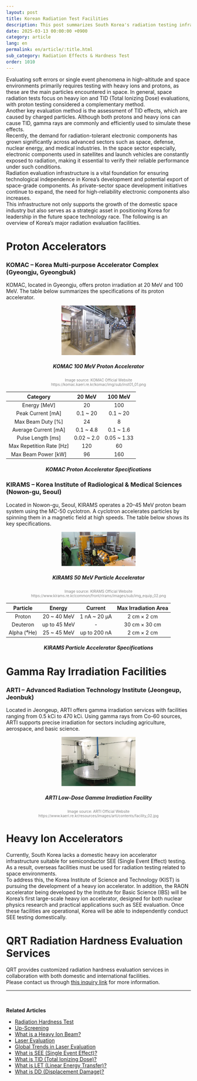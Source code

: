 ```yaml
---
layout: post
title: Korean Radiation Test Facilities
description: This post summarizes South Korea's radiation testing infrastructure, including proton and gamma facilities such as KOMAC, KIRAMS, and ARTI. It also covers the current lack of heavy ion accelerators and future plans like RAON and KIST initiatives.
date: 2025-03-13 00:00:00 +0900
category: article
lang: en
permalink: en/article/:title.html
sub_category: Radiation Effects & Hardness Test
order: 1010
---
```


Evaluating soft errors or single event phenomena in high-altitude and space environments primarily requires testing with heavy ions and protons, as these are the main particles encountered in space. In general, space radiation tests focus on heavy ion and TID (Total Ionizing Dose) evaluations, with proton testing considered a complementary method.
<br>
Another key evaluation method is the assessment of TID effects, which are caused by charged particles. Although both protons and heavy ions can cause TID, gamma rays are commonly and efficiently used to simulate these effects.
<br>
Recently, the demand for radiation-tolerant electronic components has grown significantly across advanced sectors such as space, defense, nuclear energy, and medical industries. In the space sector especially, electronic components used in satellites and launch vehicles are constantly exposed to radiation, making it essential to verify their reliable performance under such conditions.
<br>
Radiation evaluation infrastructure is a vital foundation for ensuring technological independence in Korea’s development and potential export of space-grade components. As private-sector space development initiatives continue to expand, the need for high-reliability electronic components also increases.
<br>
This infrastructure not only supports the growth of the domestic space industry but also serves as a strategic asset in positioning Korea for leadership in the future space technology race. The following is an overview of Korea’s major radiation evaluation facilities.

# Proton Accelerators

### KOMAC – Korea Multi-purpose Accelerator Complex (Gyeongju, Gyeongbuk)

KOMAC, located in Gyeongju, offers proton irradiation at 20 MeV and 100 MeV. The table below summarizes the specifications of its proton accelerator.

<p align="center"> 
  <img src="/assets/Articles/양성자과학연구단.webp" alt="KOMAC 100MeV Proton Accelerator" style="width: 40%;">
</p>

<div align="center"> 
<h5>KOMAC 100 MeV Proton Accelerator</h5>
</div>
<div align="center" style="font-size: 10px; color: gray;">
  Image source: KOMAC Official Website<br>
  https://komac.kaeri.re.kr/komac/img/sub/inst01_01.png
</div>

<div align="center">

|         Category         |   20 MeV    |   100 MeV    |
|:------------------------:|:-----------:|:------------:|
|     Energy [MeV]         |     20      |     100      |
|   Peak Current [mA]      | 0.1 ~ 20    |  0.1 ~ 20    |
| Max Beam Duty [%]        |     24      |      8       |
|   Average Current [mA]   | 0.1 ~ 4.8   |  0.1 ~ 1.6   |
|  Pulse Length [ms]       | 0.02 ~ 2.0  | 0.05 ~ 1.33  |
| Max Repetition Rate [Hz] |    120      |     60       |
| Max Beam Power [kW]      |     96      |    160       |

</div>
<div align="center"> 
<h5>KOMAC Proton Accelerator Specifications</h5>
</div>

### KIRAMS – Korea Institute of Radiological & Medical Sciences (Nowon-gu, Seoul)

Located in Nowon-gu, Seoul, KIRAMS operates a 20–45 MeV proton beam system using the MC-50 cyclotron. A cyclotron accelerates particles by spinning them in a magnetic field at high speeds. The table below shows its key specifications.

<p align="center"> 
  <img src="/assets/Articles/KIRAMS.webp" alt="KIRAMS MC-50 Cyclotron" style="width: 40%;">
</p>

<div align="center"> 
<h5>KIRAMS 50 MeV Particle Accelerator</h5>
</div>
<div align="center" style="font-size: 10px; color: gray;">
  Image source: KIRAMS Official Website<br>
  https://www.kirams.re.kr/common/front/rirams/images/sub/img_equip_02.png
</div>

<div align="center">

|    Particle    |     Energy     |   Current    | Max Irradiation Area |
|:--------------:|:--------------:|:------------:|:--------------------:|
|     Proton     | 20 ~ 40 MeV    | 1 nA ~ 20 μA |      2 cm × 2 cm     |
|    Deuteron    | up to 45 MeV   |      -       |     30 cm × 30 cm    |
|  Alpha (⁴He)   | 25 ~ 45 MeV    | up to 200 nA |      2 cm × 2 cm     |

</div>
<div align="center"> 
<h5>KIRAMS Particle Accelerator Specifications</h5>
</div>

# Gamma Ray Irradiation Facilities

### ARTI – Advanced Radiation Technology Institute (Jeongeup, Jeonbuk)

Located in Jeongeup, ARTI offers gamma irradiation services with facilities ranging from 0.5 kCi to 470 kCi. Using gamma rays from Co-60 sources, ARTI supports precise irradiation for sectors including agriculture, aerospace, and basic science.

<p align="center"> 
  <img src="/assets/Articles/ARTI.webp" alt="ARTI Low-Dose Gamma Irradiation Facility" style="width: 40%;">
</p>

<div align="center"> 
<h5>ARTI Low-Dose Gamma Irradiation Facility</h5>
</div>
<div align="center" style="font-size: 10px; color: gray;">
  Image source: ARTI Official Website<br>
  https://www.kaeri.re.kr/resources/images/arti/contents/facility_02.jpg
</div>

# Heavy Ion Accelerators

Currently, South Korea lacks a domestic heavy ion accelerator infrastructure suitable for semiconductor SEE (Single Event Effect) testing. As a result, overseas facilities must be used for radiation testing related to space environments.
<br>
To address this, the Korea Institute of Science and Technology (KIST) is pursuing the development of a heavy ion accelerator. In addition, the RAON accelerator being developed by the Institute for Basic Science (IBS) will be Korea’s first large-scale heavy ion accelerator, designed for both nuclear physics research and practical applications such as SEE evaluation.
Once these facilities are operational, Korea will be able to independently conduct SEE testing domestically.
<br>
# QRT Radiation Hardness Evaluation Services

QRT provides customized radiation hardness evaluation services in collaboration with both domestic and international facilities.  
Please contact us through [this inquiry link](https://www.qrtkr.com/en/customer/inquiry.php) for more information.

---

<br/>

**Related Articles**

* [Radiation Hardness Test](/en/article/3.방사선-내성-평가.html)
* [Up-Screening](/en/article/12.upScreening.html)
* [What is a Heavy Ion Beam?](/en/article/10.중이온.html)
* [Laser Evaluation](/en/article/4.레이저평가.html)
* [Global Trends in Laser Evaluation](/en/article/9.레이저평가-세계동향.html)
* [What is SEE (Single Event Effect)?](/en/article/1.-SEE.html)
* [What is TID (Total Ionizing Dose)?](/en/article/7.TID.html)
* [What is LET (Linear Energy Transfer)?](/en/article/6.LET.html)
* [What is DD (Displacement Damage)?](/en/article/18.DD.html)
